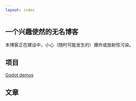```yaml
---
layout: index
---
```

## 一个兴趣使然的无名博客

本博客正在建设中，小心（随时可能发生的）爆炸或放射性污染。

## 项目

[Godot demos](https://github.com/Ahai-8/godot-demos)

## 文章

